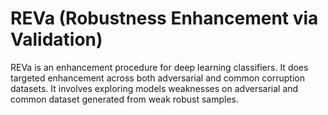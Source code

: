 # REVa (Robustness Enhancement via Validation)
REVa is an enhancement procedure for deep learning classifiers. It does targeted enhancement across both adversarial and common corruption datasets. It involves exploring models weaknesses on adversarial and common dataset generated from weak robust samples.
